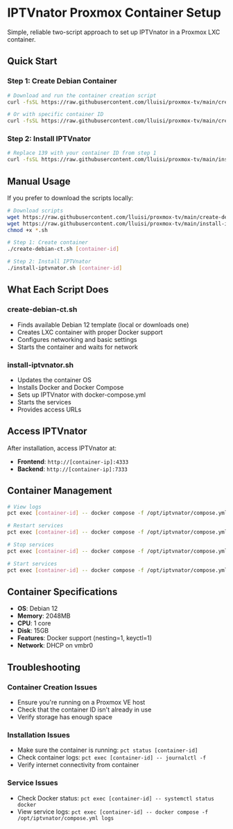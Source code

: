 # IPTVnator Proxmox Container Setup

Simple, reliable two-script approach to set up IPTVnator in a Proxmox LXC container.

## Quick Start

### Step 1: Create Debian Container
```bash
# Download and run the container creation script
curl -fsSL https://raw.githubusercontent.com/lluisi/proxmox-tv/main/create-debian-ct.sh | bash

# Or with specific container ID
curl -fsSL https://raw.githubusercontent.com/lluisi/proxmox-tv/main/create-debian-ct.sh | bash -s 200
```

### Step 2: Install IPTVnator
```bash
# Replace 139 with your container ID from step 1
curl -fsSL https://raw.githubusercontent.com/lluisi/proxmox-tv/main/install-iptvnator.sh | bash -s 139
```

## Manual Usage

If you prefer to download the scripts locally:

```bash
# Download scripts
wget https://raw.githubusercontent.com/lluisi/proxmox-tv/main/create-debian-ct.sh
wget https://raw.githubusercontent.com/lluisi/proxmox-tv/main/install-iptvnator.sh
chmod +x *.sh

# Step 1: Create container
./create-debian-ct.sh [container-id]

# Step 2: Install IPTVnator
./install-iptvnator.sh [container-id]
```

## What Each Script Does

### create-debian-ct.sh
- Finds available Debian 12 template (local or downloads one)
- Creates LXC container with proper Docker support
- Configures networking and basic settings
- Starts the container and waits for network

### install-iptvnator.sh
- Updates the container OS
- Installs Docker and Docker Compose
- Sets up IPTVnator with docker-compose.yml
- Starts the services
- Provides access URLs

## Access IPTVnator

After installation, access IPTVnator at:
- **Frontend**: `http://[container-ip]:4333`
- **Backend**: `http://[container-ip]:7333`

## Container Management

```bash
# View logs
pct exec [container-id] -- docker compose -f /opt/iptvnator/compose.yml logs

# Restart services
pct exec [container-id] -- docker compose -f /opt/iptvnator/compose.yml restart

# Stop services
pct exec [container-id] -- docker compose -f /opt/iptvnator/compose.yml stop

# Start services
pct exec [container-id] -- docker compose -f /opt/iptvnator/compose.yml start
```

## Container Specifications

- **OS**: Debian 12
- **Memory**: 2048MB
- **CPU**: 1 core
- **Disk**: 15GB
- **Features**: Docker support (nesting=1, keyctl=1)
- **Network**: DHCP on vmbr0

## Troubleshooting

### Container Creation Issues
- Ensure you're running on a Proxmox VE host
- Check that the container ID isn't already in use
- Verify storage has enough space

### Installation Issues
- Make sure the container is running: `pct status [container-id]`
- Check container logs: `pct exec [container-id] -- journalctl -f`
- Verify internet connectivity from container

### Service Issues
- Check Docker status: `pct exec [container-id] -- systemctl status docker`
- View service logs: `pct exec [container-id] -- docker compose -f /opt/iptvnator/compose.yml logs`